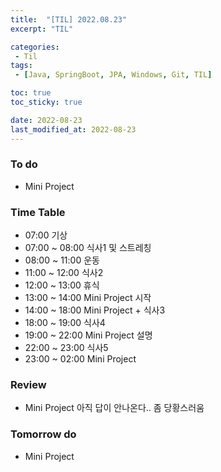 ```yaml
---
title:  "[TIL] 2022.08.23"
excerpt: "TIL"

categories:
 - Til
tags:
 - [Java, SpringBoot, JPA, Windows, Git, TIL]

toc: true
toc_sticky: true

date: 2022-08-23
last_modified_at: 2022-08-23
---
```



### To do
- Mini Project


### Time Table
- 07:00 기상
- 07:00 ~ 08:00 식사1 및 스트레칭
- 08:00 ~ 11:00 운동
- 11:00 ~ 12:00 식사2 
- 12:00 ~ 13:00 휴식
- 13:00 ~ 14:00 Mini Project 시작
- 14:00 ~ 18:00 Mini Project + 식사3
- 18:00 ~ 19:00 식사4
- 19:00 ~ 22:00 Mini Project 설명
- 22:00 ~ 23:00 식사5
- 23:00 ~ 02:00 Mini Project


### Review
- Mini Project 아직 답이 안나온다.. 좀 당황스러움

### Tomorrow do
- Mini Project